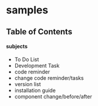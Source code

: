 
# samples

## Table of Contents

#### subjects
* To Do List
* Development Task
* code reminder
* change code reminder/tasks
* version list
* installation guide
* component change/before/after

  
